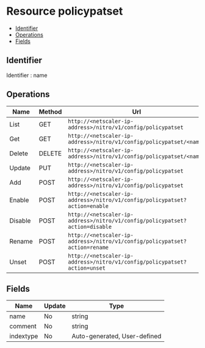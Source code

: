 # Resource policypatset

- [Identifier](#identifier)
- [Operations](#operations)
- [Fields](#fields)

## Identifier

Identifier : name

## Operations

| Name | Method | Url |
|----|----|----|
| List | GET | `http://<netscaler-ip-address>/nitro/v1/config/policypatset` |
| Get | GET | `http://<netscaler-ip-address>/nitro/v1/config/policypatset/<name>` |
| Delete | DELETE | `http://<netscaler-ip-address>/nitro/v1/config/policypatset/<name>` |
| Update | PUT | `http://<netscaler-ip-address>/nitro/v1/config/policypatset` |
| Add | POST | `http://<netscaler-ip-address>/nitro/v1/config/policypatset` |
| Enable | POST | `http://<netscaler-ip-address>/nitro/v1/config/policypatset?action=enable` |
| Disable | POST | `http://<netscaler-ip-address>/nitro/v1/config/policypatset?action=disable` |
| Rename | POST | `http://<netscaler-ip-address>/nitro/v1/config/policypatset?action=rename` |
| Unset | POST | `http://<netscaler-ip-address>/nitro/v1/config/policypatset?action=unset` |

## Fields

| Name | Update | Type |
|----|----|----|
| name | No | string |
| comment | No | string |
| indextype | No | Auto-generated, User-defined |

